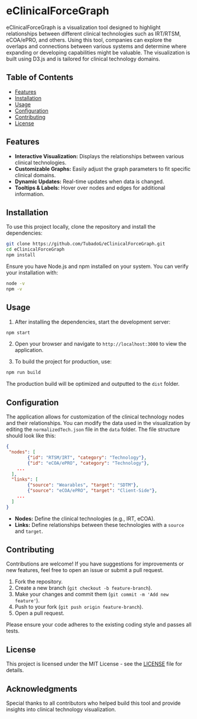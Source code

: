 
# eClinicalForceGraph

eClinicalForceGraph is a visualization tool designed to highlight relationships between different clinical technologies such as IRT/RTSM, eCOA/ePRO, and others. Using this tool, companies can explore the overlaps and connections between various systems and determine where expanding or developing capabilities might be valuable. The visualization is built using D3.js and is tailored for clinical technology domains.

## Table of Contents
- [Features](#features)
- [Installation](#installation)
- [Usage](#usage)
- [Configuration](#configuration)
- [Contributing](#contributing)
- [License](#license)

## Features

- **Interactive Visualization:** Displays the relationships between various clinical technologies.
- **Customizable Graphs:** Easily adjust the graph parameters to fit specific clinical domains.
- **Dynamic Updates:** Real-time updates when data is changed.
- **Tooltips & Labels:** Hover over nodes and edges for additional information.

## Installation

To use this project locally, clone the repository and install the dependencies:

```bash
git clone https://github.com/TubadoG/eClinicalForceGraph.git
cd eClinicalForceGraph
npm install
```

Ensure you have Node.js and npm installed on your system. You can verify your installation with:

```bash
node -v
npm -v
```

## Usage

1. After installing the dependencies, start the development server:

```bash
npm start
```

2. Open your browser and navigate to `http://localhost:3000` to view the application.

3. To build the project for production, use:

```bash
npm run build
```

The production build will be optimized and outputted to the `dist` folder.

## Configuration

The application allows for customization of the clinical technology nodes and their relationships. You can modify the data used in the visualization by editing the `normalizedTech.json` file in the `data` folder. The file structure should look like this:

```json
{
 "nodes": [
        {"id": "RTSM/IRT", "category": "Technology"},
        {"id": "eCOA/ePRO", "category": "Technology"},
    ...
  ],
  "links": [
        {"source": "Wearables", "target": "SDTM"},
        {"source": "eCOA/ePRO", "target": "Client-Side"},
    ...
  ]
}
```

- **Nodes:** Define the clinical technologies (e.g., IRT, eCOA).
- **Links:** Define relationships between these technologies with a `source` and `target`.

## Contributing

Contributions are welcome! If you have suggestions for improvements or new features, feel free to open an issue or submit a pull request.

1. Fork the repository.
2. Create a new branch (`git checkout -b feature-branch`).
3. Make your changes and commit them (`git commit -m 'Add new feature'`).
4. Push to your fork (`git push origin feature-branch`).
5. Open a pull request.

Please ensure your code adheres to the existing coding style and passes all tests.

## License

This project is licensed under the MIT License - see the [LICENSE](LICENSE) file for details.

## Acknowledgments

Special thanks to all contributors who helped build this tool and provide insights into clinical technology visualization.
